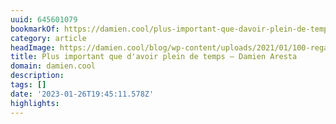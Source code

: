 ```yaml
---
uuid: 645601079
bookmarkOf: https://damien.cool/plus-important-que-davoir-plein-de-temps/
category: article
headImage: https://damien.cool/blog/wp-content/uploads/2021/01/100-regarder-typo-routine-1-1024x798.jpg
title: Plus important que d'avoir plein de temps – Damien Aresta
domain: damien.cool
description: 
tags: []
date: '2023-01-26T19:45:11.578Z'
highlights: 
---
```



